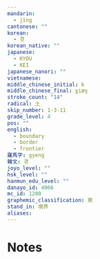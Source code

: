 ```yaml
---
mandarin:
  - jìng
cantonese: ""
korean:
  - 경
korean_native: ""
japanese:
  - KYOU
  - KEI
japanese_nanori: ""
vietnamese:
middle_chinese_initial: k
middle_chinese_final: ɣiæŋ
stroke_count: "14"
radical: 土
skip_number: 1-3-11
grade_level: 4
pos: ""
english:
  - boundary
  - border
  - frontier
羅馬字: gyeng
韓文: 경
joyo_level: ""
hsk_level: ""
hanmun_edu_level: ""
danayo_id: 4066
mc_id: 1200
graphemic_classification: 竟
stand_in: 境界
aliases:
---
```


# Notes
